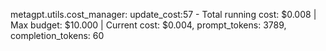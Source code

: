 metagpt.utils.cost_manager:
update_cost:57 - Total running cost: $0.008 | Max budget: $10.000 | Current cost: $0.004, prompt_tokens: 3789, completion_tokens: 60
